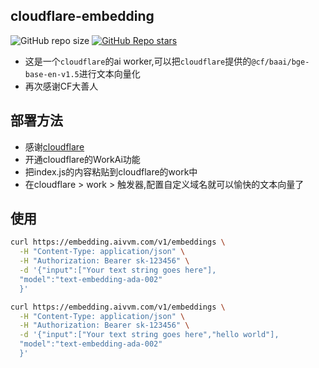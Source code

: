 ## cloudflare-embedding

![GitHub repo size](https://img.shields.io/github/repo-size/caoyunzhou/cf-embedding)
[![GitHub Repo stars](https://img.shields.io/github/stars/caoyunzhou/cf-embedding?style=social)](https://github.com/caoyunzhou/cf-embedding/stargazers)


- 这是一个`cloudflare`的ai worker,可以把`cloudflare`提供的`@cf/baai/bge-base-en-v1.5`进行文本向量化
- 再次感谢CF大善人

## 部署方法

- 感谢[cloudflare](https://cloudflare.com)
- 开通cloudflare的WorkAi功能
- 把index.js的内容粘贴到cloudflare的work中
- 在cloudflare > work > 触发器,配置自定义域名就可以愉快的文本向量了


## 使用

```bash
curl https://embedding.aivvm.com/v1/embeddings \
  -H "Content-Type: application/json" \
  -H "Authorization: Bearer sk-123456" \
  -d '{"input":["Your text string goes here"],
  "model":"text-embedding-ada-002"
  }'
```

```bash
curl https://embedding.aivvm.com/v1/embeddings \
  -H "Content-Type: application/json" \
  -H "Authorization: Bearer sk-123456" \
  -d '{"input":["Your text string goes here","hello world"],
  "model":"text-embedding-ada-002"
  }'
```

